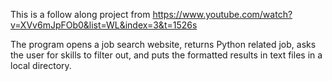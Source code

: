 This is a follow along project from 
https://www.youtube.com/watch?v=XVv6mJpFOb0&list=WL&index=3&t=1526s

The program opens a job search website, returns Python related job, asks the user for skills to filter out,
and puts the formatted results in text files in a local directory.
